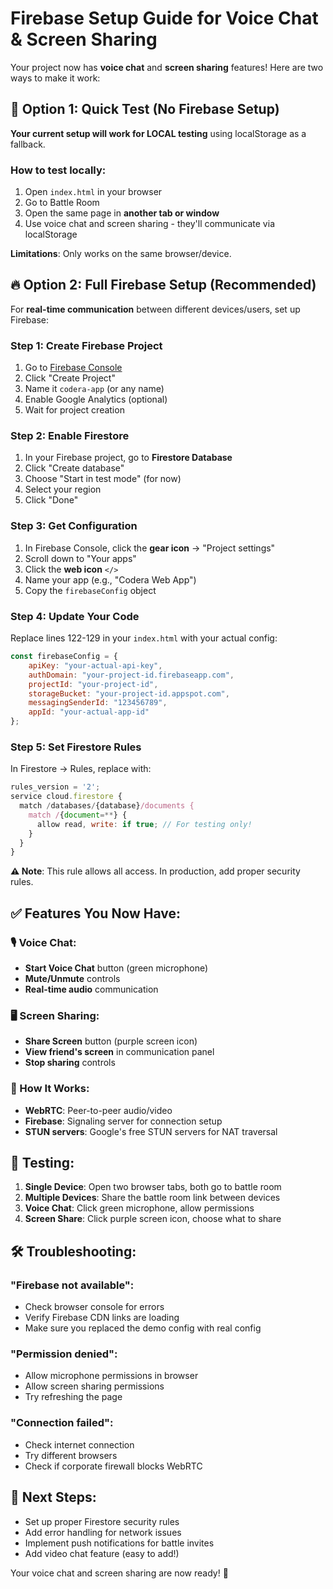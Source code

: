 # Firebase Setup Guide for Voice Chat & Screen Sharing

Your project now has **voice chat** and **screen sharing** features! Here are two ways to make it work:

## 🚀 Option 1: Quick Test (No Firebase Setup)

**Your current setup will work for LOCAL testing** using localStorage as a fallback. 

### How to test locally:
1. Open `index.html` in your browser
2. Go to Battle Room 
3. Open the same page in **another tab or window**
4. Use voice chat and screen sharing - they'll communicate via localStorage

**Limitations**: Only works on the same browser/device.

## 🔥 Option 2: Full Firebase Setup (Recommended)

For **real-time communication** between different devices/users, set up Firebase:

### Step 1: Create Firebase Project
1. Go to [Firebase Console](https://console.firebase.google.com/)
2. Click "Create Project" 
3. Name it `codera-app` (or any name)
4. Enable Google Analytics (optional)
5. Wait for project creation

### Step 2: Enable Firestore
1. In your Firebase project, go to **Firestore Database**
2. Click "Create database"
3. Choose "Start in test mode" (for now)
4. Select your region
5. Click "Done"

### Step 3: Get Configuration
1. In Firebase Console, click the **gear icon** → "Project settings"
2. Scroll down to "Your apps"
3. Click the **web icon** `</>` 
4. Name your app (e.g., "Codera Web App")
5. Copy the `firebaseConfig` object

### Step 4: Update Your Code
Replace lines 122-129 in your `index.html` with your actual config:

```javascript
const firebaseConfig = {
    apiKey: "your-actual-api-key",
    authDomain: "your-project-id.firebaseapp.com",
    projectId: "your-project-id",
    storageBucket: "your-project-id.appspot.com",
    messagingSenderId: "123456789",
    appId: "your-actual-app-id"
};
```

### Step 5: Set Firestore Rules
In Firestore → Rules, replace with:
```javascript
rules_version = '2';
service cloud.firestore {
  match /databases/{database}/documents {
    match /{document=**} {
      allow read, write: if true; // For testing only!
    }
  }
}
```
**⚠️ Note**: This rule allows all access. In production, add proper security rules.

## ✅ Features You Now Have:

### 🎙️ Voice Chat:
- **Start Voice Chat** button (green microphone)
- **Mute/Unmute** controls  
- **Real-time audio** communication

### 🖥️ Screen Sharing:
- **Share Screen** button (purple screen icon)
- **View friend's screen** in communication panel
- **Stop sharing** controls

### 🔗 How It Works:
- **WebRTC**: Peer-to-peer audio/video
- **Firebase**: Signaling server for connection setup
- **STUN servers**: Google's free STUN servers for NAT traversal

## 🧪 Testing:

1. **Single Device**: Open two browser tabs, both go to battle room
2. **Multiple Devices**: Share the battle room link between devices  
3. **Voice Chat**: Click green microphone, allow permissions
4. **Screen Share**: Click purple screen icon, choose what to share

## 🛠️ Troubleshooting:

### "Firebase not available":
- Check browser console for errors
- Verify Firebase CDN links are loading
- Make sure you replaced the demo config with real config

### "Permission denied":
- Allow microphone permissions in browser
- Allow screen sharing permissions  
- Try refreshing the page

### "Connection failed":
- Check internet connection
- Try different browsers
- Check if corporate firewall blocks WebRTC

## 🚀 Next Steps:
- Set up proper Firestore security rules
- Add error handling for network issues  
- Implement push notifications for battle invites
- Add video chat feature (easy to add!)

Your voice chat and screen sharing are now ready! 🎉